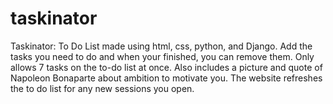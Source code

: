 # taskinator
Taskinator: To Do List made using html, css, python, and Django. Add the tasks you need to do and when your finished, you can remove them. Only allows 7 tasks on the to-do list at once. Also includes a picture and quote of Napoleon Bonaparte about ambition to motivate you. The website refreshes the to do list for any new sessions you open.
